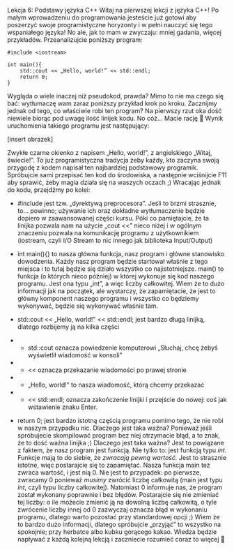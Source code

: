 Lekcja 6: Podstawy języka C++
Witaj na pierwszej lekcji z języka C++! Po małym wprowadzeniu do programowania jesteście już gotowi aby poszerzyć swoje programistyczne horyzonty i w pełni nauczyć się tego wspaniałego języka!
No ale, jak to mam w zwyczaju: mniej gadania, więcej przykładów.
Przeanalizujcie poniższy program:	
```
#include <iostream>

int main(){
	std::cout << „Hello, world!” << std::endl;
	return 0;
}
```
Wygląda o wiele inaczej niż pseudokod, prawda? Mimo to nie ma czego się bać: wytłumaczę wam zaraz poniższy przykład krok po kroku.
Zacznijmy jednak od tego, co właściwie robi ten program? Na pierwszy rzut oka dość niewiele biorąc pod uwagę ilość linijek kodu.
No cóż… Macie rację  Wynik uruchomienia takiego programu jest następujący:

[insert obrazek]

Zwykłe czarne okienko z napisem „Hello, world!”, z angielskiego „Witaj, świecie!”. To już programistyczna tradycja żeby każdy, kto zaczyna swoją przygodę z kodem napisał ten najbardziej podstawowy programik. Spróbujcie sami przepisać ten kod do środowiska, a następnie wciśnijcie F11 aby sprawić, żeby magia działa się na waszych oczach ;)
Wracając jednak do kodu, przejdźmy po kolei:
- #include <iostream> jest tzw. „dyrektywą preprocesora”. Jeśli to brzmi strasznie, to… powinno; używanie ich oraz dokładne wytłumaczenie będzie dopiero w zaawansowanej części kursu. Póki co pamiętajcie, że ta linijka pozwala nam na użycie „cout <<” nieco niżej i w ogólnym znaczeniu pozwala na komunikację programu z użytkownikiem (iostream, czyli I/O Stream to nic innego jak biblioteka Input/Output)

- int main(){} to nasza główna funkcja, nasz program i główne stanowisko dowodzenia. Każdy nasz program będzie startował właśnie z tego miejsca i to tutaj będzie się działo wszystko co najistotniejsze. main() to funkcja (o których nieco później) w której wykonuje się kod naszego programu. Jest ona typu „int”, a więc liczby całkowitej. Wiem że to dużo informacji jak na początek, ale wystarczy, że zapamiętacie, że jest to główny komponent naszego programu i wszystko co będziemy wykonywać, będzie się wykonywać właśnie tam.

- std::cout << „Hello, world!” << std::endl; jest bardzo długą linijką, dlatego rozbijemy ją na kilka części
- - std::cout oznacza powiedzenie komputerowi „Słuchaj, chcę żebyś wyświetlił wiadomość w konsoli”
- - << oznacza przekazanie wiadomości po prawej stronie
- - „Hello, world!” to nasza wiadomość, którą chcemy przekazać
- - << std::endl; oznacza zakończenie linijki i przejście do nowej: coś jak wstawienie znaku Enter.
- return 0; jest bardzo istotną częścią programu pomimo tego, że nie robi w naszym przypadku nic. Dlaczego jest taka ważna? Ponieważ jeśli spróbujecie skompilować program bez niej otrzymacie błąd, a to znak, że to dość ważna linijka ;)
Dlaczego jest taka ważna? Jest to powiązane z faktem, że nasz program jest funkcją. Nie tylko to: jest funkcją typu *int*. Funkcje mają to do siebie, że *zwracają pewną wartość.* Jest to strasznie istotne, więc postarajcie się to zapamiętać.
Nasza funkcja main też zwraca wartość, i jest nią 0. Nie jest to przypadek: po pierwsze, zwracamy 0 ponieważ *musimy* zwrócić liczbę całkowitą (main jest typu *int*, czyli typu liczby całkowitej). Natomiast 0 informuje nas, że program został wykonany poprawnie i bez błędów.
Postarajcie się nie zmieniać tej liczby: o ile możecie zmienić ją na dowolną liczbę całkowitą, o tyle zwrócenie liczby innej od 0 zazwyczaj oznacza błąd w wykonaniu programu, dlatego warto pozostać przy standardowej opcji ;)
Wiem że to bardzo dużo informacji, dlatego spróbujcie „przyjąć” to wszystko na spokojnie; przy herbatce albo kubku gorącego kakao. Wiedza będzie napływać z każdą kolejną lekcją i zaczniecie rozumieć coraz to więcej  
